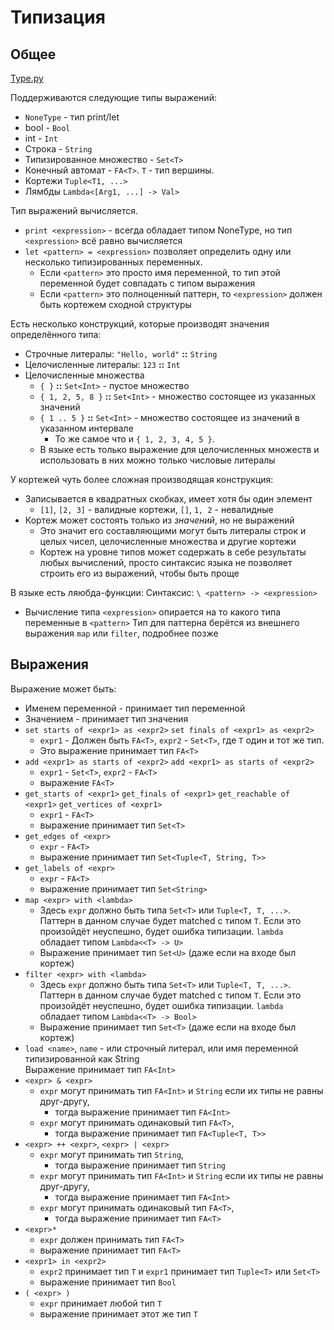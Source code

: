 # Типизация

## Общее

[Type.py](Type.py)


Поддерживаются следующие типы выражений:
 * `NoneType` - тип print/let
 * bool - `Bool`
 * int - `Int`
 * Строка - `String`
 * Типизированное множество - `Set<T>`
 * Конечный автомат - `FA<T>`. `T` - тип вершины.
 * Кортежи `Tuple<T1, ...>`
 * Лямбды `Lambda<[Arg1, ...] -> Val>`

Тип выражений вычисляется.
 * `print <expression>` - всегда обладает типом NoneType, но тип `<expression>` всё равно вычисляется
 * `let <pattern> = <expression>` позволяет определить одну или несколько типизированных переменных.
   * Если `<pattern>` это просто имя переменной, то тип этой переменной будет совпадать с типом выражения
   * Если `<pattern>` это полноценный паттерн, то `<expression>` должен быть кортежем сходной структуры

Есть несколько конструкций, которые производят значения определённого типа:
 * Строчные литералы: `"Hello, world"` **::** `String`
 * Целочисленные литералы: `123` **::** `Int`
 * Целочисленные множества
   * `{ }` **::** `Set<Int>` - пустое множество
   * `{ 1, 2, 5, 8 }` **::** `Set<Int>` - множество состоящее из указанных значений
   * `{ 1 .. 5 }`  **::** `Set<Int>` - множество состоящее из значений в указанном интервале
     * То же самое что и `{ 1, 2, 3, 4, 5 }`.
   * В языке есть только выражение для целочисленных множеств и использовать в них можно только числовые литералы

У кортежей чуть более сложная производящая конструкция:
 * Записывается в квадратных скобках, имеет хотя бы один элемент
   * `[1]`, `[2, 3]` - валидные кортежи, `[]`, `1, 2` - невалидные
 * Кортеж может состоять только из _значений_, но не выражений
   * Это значит его составляющими могут быть литералы строк и целых чисел, целочисленные множества и другие кортежи
   * Кортеж на уровне типов может содержать в себе результаты любых вычислений, просто синтаксис языка не
     позволяет строить его из выражений, чтобы быть проще

В языке есть ляюбда-функции: Синтаксис: `\ <pattern> -> <expression>`
 * Вычисление типа `<expression>` опирается на то какого типа переменные в `<pattern>`
   Тип для паттерна берётся из внешнего выражения `map` или `filter`, подробнее позже

## Выражения

Выражение может быть:
 * Именем переменной - принимает тип переменной
 * Значением - принимает тип значения
 * `set starts of <expr1> as <expr2>`
   `set finals of <expr1> as <expr2>`
   * `expr1` - Должен быть `FA<T>`, `expr2` - `Set<T>`, где `T` один и тот же тип.
   * Это выражение принимает тип `FA<T>`
 * `add <expr1> as starts of <expr2>`
    `add <expr1> as starts of <expr2>`
   * `expr1` - `Set<T>`, `expr2` - `FA<T>`
   * выражение `FA<T>`
 * `get_starts of <expr1>`
   `get_finals of <expr1>`
   `get_reachable of <expr1>`
   `get_vertices of <expr1>`
   * `expr1` - `FA<T>`
   * выражение принимает тип `Set<T>`
 * `get_edges of <expr>`
   * `expr` - `FA<T>`
   * выражение принимает тип `Set<Tuple<T, String, T>>`
 * `get_labels of <expr>`
   * `expr` - `FA<T>`
   * выражение принимает тип `Set<String>`
 * `map <expr> with <lambda>`
    * Здесь `expr` должно быть типа `Set<T>` или `Tuple<T, T, ...>`.
      Паттерн в данном случае будет matched с типом `T`. Если это произойдёт неуспешно, будет ошибка типизации.
      `lambda` обладает типом `Lambda<<T> -> U>`
    * Выражение принимает тип `Set<U>` (даже если на входе был кортеж)
 * `filter <expr> with <lambda>`
    * Здесь `expr` должно быть типа `Set<T>` или `Tuple<T, T, ...>`.
      Паттерн в данном случае будет matched с типом `T`. Если это произойдёт неуспешно, будет ошибка типизации.
      `lambda` обладает типом `Lambda<<T> -> Bool>`
    * Выражение принимает тип `Set<T>` (даже если на входе был кортеж)
 * `load <name>`, `name` - или строчный литерал, или имя переменной типизированной как String \
    Выражение принимает тип `FA<Int>`
 * `<expr> & <expr>`
   * `expr` могут принимать тип `FA<Int>` и `String` если их типы не равны друг-другу,
      * тогда выражение принимает тип `FA<Int>`
   * `expr` могут принимать одинаковый тип `FA<T>`,
      * тогда выражение принимает тип `FA<Tuple<T, T>>`
 * `<expr> ++ <expr>`, `<expr> | <expr>`
   * `expr` могут принимать тип `String`,
       * тогда выражение принимает тип `String`
   * `expr` могут принимать тип `FA<Int>` и `String` если их типы не равны друг-другу,
       * тогда выражение принимает тип `FA<Int>`
   * `expr` могут принимать одинаковый тип `FA<T>`,
      * тогда выражение принимает тип `FA<T>`
 * `<expr>*`
   * `expr` должен принимать тип `FA<T>`
   * выражение принимает тип `FA<T>`
 * `<expr1> in <expr2>`
   * `expr2` принимает тип `T` и `expr1` принимает тип `Tuple<T>` или `Set<T>`
   * выражение принимает тип `Bool`
 * `( <expr> )`
   * `expr` принимает любой тип `T`
   * выражение принимает этот же тип `T`
